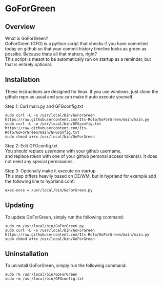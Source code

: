 # GoForGreen
## Overview
What is GoForGreen?  
GoForGreen (GFG) is a python script that checks if you have commited today on github so that your commit history timeline looks as green as possibe. Because thats all that matters, right?  
This script is meant to be automatically run on startup as a reminder, but that is entirely optional.
## Installation
These instructions are designed for linux. If you use windows, just clone the github repo as usual and you can make it auto execute yourself.  

Step 1: Curl main.py and GFGconfig.txt  
```
sudo curl -L -o /usr/local/bin/GoForGreen https://raw.githubusercontent.com/Its-Rolo/GoForGreen/main/main.py
sudo curl -L -o /usr/local/bin/GFGconfig.txt https://raw.githubusercontent.com/Its-Rolo/GoForGreen/main/GFGconfig.txt
sudo chmod a+rx /usr/local/bin/GoForGreen
```

Step 2: Edit GFGconfig.txt  
You should replace *username* with your github username,  
and replace *token* with one of your github personal access token(s). It does not need any special permissions.  

Step 3: Optionally make it execute on startup  
This step differs heavily based on DE/WM, but in hyprland for example add the following line to hyprland.conf:
```
exec-once = /usr/local/bin/GoForGreen.py
```

## Updating
To update GoForGreen, simply run the following command:
```
sudo rm /usr/local/bin/GoForGreen.py
sudo curl -L -o /usr/local/bin/GoForGreen https://raw.githubusercontent.com/Its-Rolo/GoForGreen/main/main.py
sudo chmod a+rx /usr/local/bin/GoForGreen
```

## Uninstallation
To uninstall GoForGreen, simply run the following command:
```
sudo rm /usr/local/bin/GoForGreen
sudo rm /usr/local/bin/GFGconfig.txt
```
